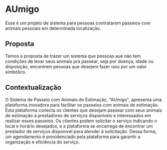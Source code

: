 # AUmigo

Esse é um projeto de sistema para pessoas contratarem passeios com animais pessoais em determinada localização.

## Proposta

Temos a proposta de trazer um sistema que pessoas aue não tem condições de levar seus animais pra passear, seja por doença, idade ou disposição, encontrem pessoas que desejem fazer isso por um valor simbólico. 

## Contextualização

O Sistema de Passeio com Animais de Estimação, "AUmigo", apresenta uma plataforma inovadora para facilitar os passeios com animais de estimação. Esta plataforma conecta os clientes que desejam passear com seus animais de estimação a prestadores de serviços disponíveis e interessados em realizar esses passeios. Os clientes podem solicitar o serviço indicando o local e horário desejados, e a plataforma se encarrega de encontrar um prestador de serviços disponível para atender à solicitação. Dessa forma, um agendamento é providenciado pela plataforma para garantir a organização e eficiência do serviço.
